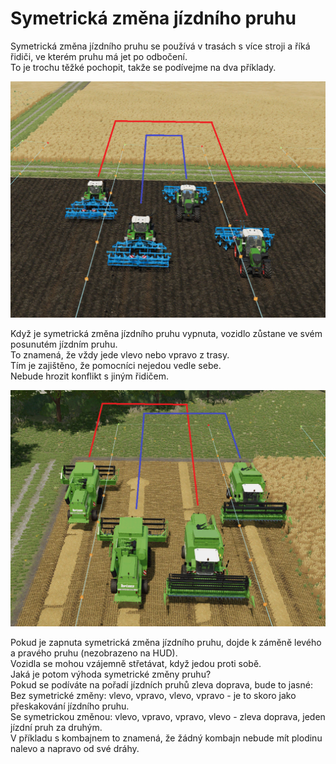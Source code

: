 # Symetrická změna jízdního pruhu
  
Symetrická změna jízdního pruhu se používá v trasách s více stroji a říká řidiči, ve kterém pruhu má jet po odbočení.  
To je trochu těžké pochopit, takže se podívejme na dva příklady.  


![Image](../assets/images/regularchange_0_0_1020_765.png)

  
Když je symetrická změna jízdního pruhu vypnuta, vozidlo zůstane ve svém posunutém jízdním pruhu.  
To znamená, že vždy jede vlevo nebo vpravo z trasy.  
Tím je zajištěno, že pomocníci nejedou vedle sebe.  
Nebude hrozit konflikt s jiným řidičem.  


![Image](../assets/images/symetricchange_0_0_1020_765.png)

  
Pokud je zapnuta symetrická změna jízdního pruhu, dojde k záměně levého a pravého pruhu (nezobrazeno na HUD).  
Vozidla se mohou vzájemně střetávat, když jedou proti sobě.  
Jaká je potom výhoda symetrické změny pruhu?  
Pokud se podíváte na pořadí jízdních pruhů zleva doprava, bude to jasné:  
Bez symetrické změny: vlevo, vpravo, vlevo, vpravo - je to skoro jako přeskakování jízdního pruhu.  
Se symetrickou změnou: vlevo, vpravo, vpravo, vlevo - zleva doprava, jeden jízdní pruh za druhým.  
V příkladu s kombajnem to znamená, že žádný kombajn nebude mít plodinu nalevo a napravo od své dráhy.  


